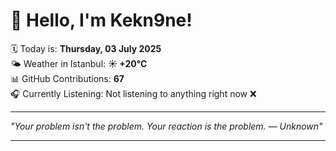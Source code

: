 # 👋 Hello, I'm Kekn9ne!

🗓️ Today is: **Thursday, 03 July 2025**  
🌤️ Weather in Istanbul: **☀️   +20°C**  
📊 GitHub Contributions: **67**  
🎧 Currently Listening: Not listening to anything right now ❌

---

_"Your problem isn't the problem. Your reaction is the problem. — *Unknown*"_

---
